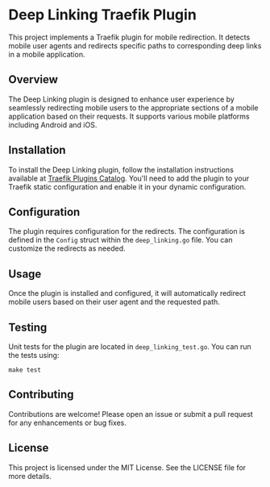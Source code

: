 # Deep Linking Traefik Plugin

This project implements a Traefik plugin for mobile redirection. It detects mobile user agents and redirects specific paths to corresponding deep links in a mobile application.

## Overview

The Deep Linking plugin is designed to enhance user experience by seamlessly redirecting mobile users to the appropriate sections of a mobile application based on their requests. It supports various mobile platforms including Android and iOS.

## Installation

To install the Deep Linking plugin, follow the installation instructions available at [Traefik Plugins Catalog](https://plugins.traefik.io/install). You'll need to add the plugin to your Traefik static configuration and enable it in your dynamic configuration.


## Configuration

The plugin requires configuration for the redirects. The configuration is defined in the `Config` struct within the `deep_linking.go` file. You can customize the redirects as needed.

## Usage

Once the plugin is installed and configured, it will automatically redirect mobile users based on their user agent and the requested path.

## Testing

Unit tests for the plugin are located in `deep_linking_test.go`. You can run the tests using:

```
make test
```

## Contributing

Contributions are welcome! Please open an issue or submit a pull request for any enhancements or bug fixes.

## License

This project is licensed under the MIT License. See the LICENSE file for more details.